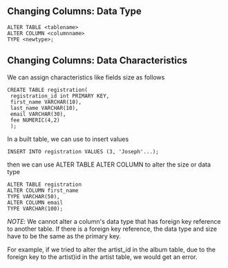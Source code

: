 
## Changing Columns: Data Type

```
ALTER TABLE <tablename>
ALTER COLUMN <columnname>
TYPE <newtype>;
```

## Changing Columns: Data Characteristics

We can assign characteristics like fields size as follows

```
CREATE TABLE registration(
 registration_id int PRIMARY KEY,
 first_name VARCHAR(10),
 last_name VARCHAR(10),
 email VARCHAR(30),
 fee NUMERIC(4,2)
 );
```


In a built table, we can use to insert values

```
INSERT INTO registration VALUES (3, 'Joseph'...);
```

then we can use ALTER TABLE ALTER COLUMN to alter the size or data type

```
ALTER TABLE registration
ALTER COLUMN first_name
TYPE VARCHAR(50),
ALTER COLUMN email
TYPE VARCHAR(100);
```

*NOTE*: We cannot alter a column's data type that has foreign key reference to another table. If there is a foreign key reference, the data type and size have to be the same as the primary key. 

For example, if we tried to alter the artist_id in the album table, due to the foreign key to the artist)id in the artist table, we would get an error.